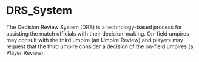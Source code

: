 # DRS_System
The Decision Review System (DRS) is a technology-based process for assisting the match officials with their decision-making. On-field umpires may consult with the third umpire (an Umpire Review) and players may request that the third umpire consider a decision of the on-field umpires (a Player Review).
